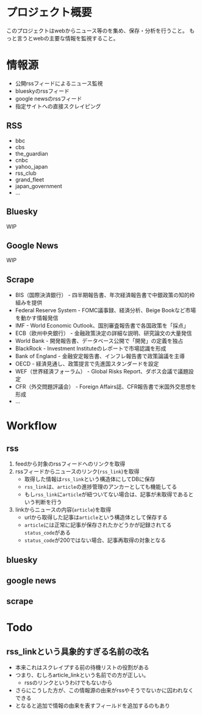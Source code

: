 # プロジェクト概要
このプロジェクトはwebからニュース等のを集め、保存・分析を行うこと。
もっと言うとwebの主要な情報を監視すること。

# 情報源
- 公開rssフィードによるニュース監視
- blueskyのrssフィード
- google newsのrssフィード
- 指定サイトへの直接スクレイピング

## RSS
- bbc
- cbs
- the_guardian
- cnbc
- yahoo_japan
- rss_club
- grand_fleet
- japan_government
- ...

## Bluesky
WIP

## Google News
WIP

## Scrape
- BIS（国際決済銀行） - 四半期報告書、年次経済報告書で中銀政策の知的枠組みを提供
- Federal Reserve System - FOMC議事録、経済分析、Beige Bookなど市場を動かす情報発信
- IMF - World Economic Outlook、国別審査報告書で各国政策を「採点」
- ECB（欧州中央銀行） - 金融政策決定の詳細な説明、研究論文の大量発信
- World Bank - 開発報告書、データベース公開で「開発」の定義を独占
- BlackRock - Investment Instituteのレポートで市場認識を形成
- Bank of England - 金融安定報告書、インフレ報告書で政策論議を主導
- OECD - 経済見通し、政策提言で先進国スタンダードを設定
- WEF（世界経済フォーラム） - Global Risks Report、ダボス会議で議題設定
- CFR（外交問題評議会） - Foreign Affairs誌、CFR報告書で米国外交思想を形成
- ...

# Workflow
## rss
1. feedから対象のrssフィードへのリンクを取得
2. rssフィードからニュースのリンク(`rss_link`)を取得
    - 取得した情報は`rss_link`という構造体にしてDBに保存
    - `rss_link`は、`article`の進捗管理のアンカーとしても機能してる
	- もし`rss_link`に`article`が紐ついてない場合は、記事が未取得であるという判断を行う
3. linkからニュースの内容(`article`)を取得
	- urlから取得した記事は`article`という構造体として保存する
	- `article`には正常に記事が保存されたかどうかが記録されてる`status_code`がある
	- `status_code`が200ではない場合、記事再取得の対象となる

## bluesky
## google news
## scrape

# Todo
## rss_linkという具象的すぎる名前の改名
- 本来これはスクレイプする前の待機リストの役割がある
- つまり、むしろarticle_linkという名前での方が正しい。
	- rssのリンクというわけでもないから
- さらにこうした方が、この情報源の由来がrssやそうでないかに囚われなくできる
- となると追加で情報の由来を表すフィールドを追加するのもあり

